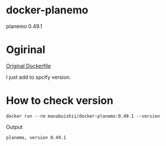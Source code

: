 # docker-planemo

planemo 0.49.1

# Ogirinal

[Original Dockerfile](https://github.com/bgruening/docker-recipes/blob/master/planemo/Dockerfile)

I just add to spcify version.

# How to check version

```
docker run --rm manabuishii/docker-planemo:0.49.1 --version
```

Output

```
planemo, version 0.49.1
```
